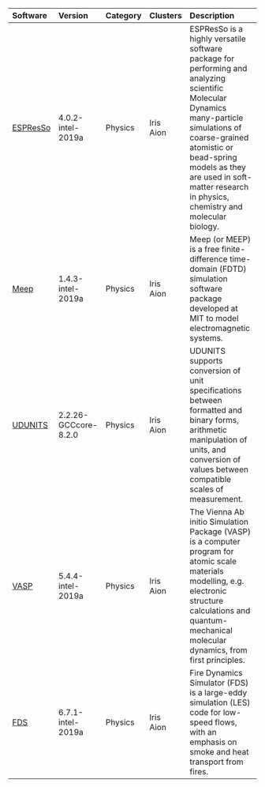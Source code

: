 | Software                                                                 | Version                     | Category       | Clusters            | Description                                                                                                                                                                                                                                                                  |
|:-------------------------------------------------------------------------|:----------------------------|:---------------|:--------------------|:-----------------------------------------------------------------------------------------------------------------------------------------------------------------------------------------------------------------------------------------------------------------------------|
| <p><a href=http://espressomd.org/>ESPResSo</a></p>                       | <p>4.0.2-intel-2019a</p>    | <p>Physics</p> | <p>Iris<br>Aion</p> | ESPResSo is a highly versatile software package for performing and analyzing scientific Molecular Dynamics many-particle simulations of coarse-grained atomistic or bead-spring models as they are used in soft-matter research in physics, chemistry and molecular biology. |
| <p><a href=http://github.com/stevengj/meep>Meep</a></p>                  | <p>1.4.3-intel-2019a</p>    | <p>Physics</p> | <p>Iris<br>Aion</p> | Meep (or MEEP) is a free finite-difference time-domain (FDTD) simulation software package developed at MIT to model electromagnetic systems.                                                                                                                                 |
| <p><a href=http://www.unidata.ucar.edu/software/udunits/>UDUNITS</a></p> | <p>2.2.26-GCCcore-8.2.0</p> | <p>Physics</p> | <p>Iris<br>Aion</p> | UDUNITS supports conversion of unit specifications between formatted and binary forms, arithmetic manipulation of units, and conversion of values between compatible scales of measurement.                                                                                  |
| <p><a href=http://www.vasp.at>VASP</a></p>                               | <p>5.4.4-intel-2019a</p>    | <p>Physics</p> | <p>Iris<br>Aion</p> | The Vienna Ab initio Simulation Package (VASP) is a computer program for atomic scale materials modelling, e.g. electronic structure calculations and quantum-mechanical molecular dynamics, from first principles.                                                          |
| <p><a href=https://pages.nist.gov/fds-smv/>FDS</a></p>                   | <p>6.7.1-intel-2019a</p>    | <p>Physics</p> | <p>Iris<br>Aion</p> | Fire Dynamics Simulator (FDS) is a large-eddy simulation (LES) code for low-speed flows, with an emphasis on smoke and heat transport from fires.                                                                                                                            |